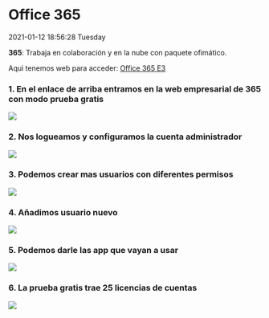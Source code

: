 # Office 365
2021-01-12 18:56:28 Tuesday

**365**: Trabaja en colaboración y en la nube con paquete ofimático.

Aqui tenemos web para acceder: [Office 365 E3](https://www.microsoft.com/es-es/microsoft-365/enterprise/office-365-e3?activetab=pivot%3aoverviewtab "365")

###  1.   En el enlace de arriba entramos en la web empresarial de 365 con modo prueba gratis
![](https://i.postimg.cc/4d8vwNpY/1.png)

###  2.  Nos logueamos y configuramos la cuenta administrador
![](https://i.postimg.cc/XJNcwyBM/2.png)

### 3.  Podemos crear mas usuarios con diferentes permisos
![](https://i.postimg.cc/9QTpV2Hk/3.png)

### 4.  Añadimos usuario nuevo
![](https://i.postimg.cc/zX4j9B6W/4.png)

###  5.  Podemos darle las app que vayan a usar
![](https://i.postimg.cc/g0HHXKJq/5.png)

###  6.  La prueba gratis trae 25 licencias de cuentas
![](https://i.postimg.cc/hPXsyxyc/6.png)

